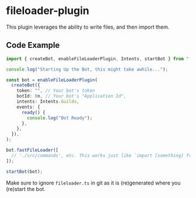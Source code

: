 # fileloader-plugin

This plugin leverages the ability to write files, and then import them.

## Code Example

```typescript
import { createBot, enableFileLoaderPlugin, Intents, startBot } from "./deps.ts"; // Import discordeno and this plugin.

console.log("Starting Up the Bot, this might take awhile...");

const bot = enableFileLoaderPlugin(
  createBot({
    token: "", // Your bot's token
    botId: 0n, // Your bot's "Application Id",
    intents: Intents.Guilds,
    events: {
      ready() {
        console.log("Bot Ready");
      },
    },
  }),
);

bot.fastFileLoader([
  // './src/commands', etc. This works just like `import [something] from [somewhere]`
]);

startBot(bot);
```

Make sure to ignore `fileloader.ts` in git as it is (re)generated where you (re)start the bot.
